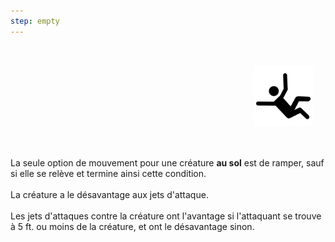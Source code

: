 ```yaml
---
step: empty
---
```

<div class="warning" style='background-color:var(--bg); border-left: solid var(--title) 4px; border-radius: 4px;'>
<p style='padding:0.7em; margin-left:0.7em; display: inline-block;'>
<img src="../../Illustrations/Conditions/FinalProne.png" style="width:20%;  float:right; padding:0.7em">

La seule option de mouvement pour une créature <b>au sol</b> est de ramper, sauf si elle se relève et termine ainsi cette condition.<br><br>
La créature a le désavantage aux jets d'attaque.<br><br>
Les jets d'attaques contre la créature ont l'avantage si l'attaquant se trouve à 5 ft. ou moins de la créature, et ont le désavantage sinon.<br>
</p>
</div>
